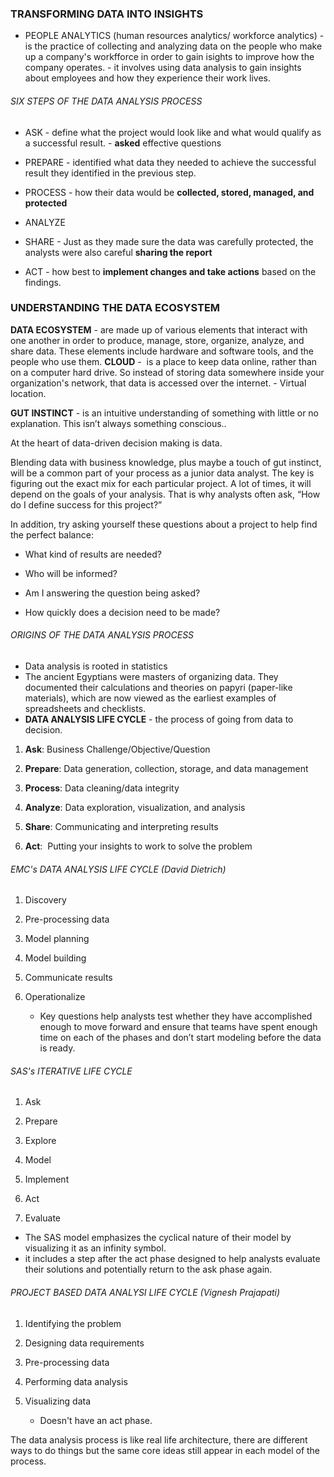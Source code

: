 ### TRANSFORMING DATA INTO INSIGHTS 

- PEOPLE ANALYTICS (human resources analytics/ workforce analytics)
		- is the practice of collecting and analyzing data on the people who make up a company's workfforce in order to gain isights to improve how the company operates.
		- it involves using data analysis to gain insights about employees and how they experience their work lives.

###### SIX STEPS OF THE DATA ANALYSIS PROCESS
- ASK -  define what the project would look like and what would qualify as a successful result.
		- **asked** effective questions

- PREPARE - identified what data they needed to achieve the successful result they identified in the previous step.

- PROCESS - how their data would be **collected, stored, managed, and protected**

- ANALYZE 

-  SHARE - Just as they made sure the data was carefully protected, the analysts were also careful **sharing the report**

- ACT - how best to **implement changes and take actions** based on the findings.






### UNDERSTANDING THE DATA ECOSYSTEM

**DATA ECOSYSTEM** - are made up of various elements that interact with one another in order to produce, manage, store, organize, analyze, and share data. These elements include hardware and software tools, and the people who use them.
**CLOUD** -   is a place to keep data online, rather than on a computer hard drive. So instead of storing data somewhere inside your organization's network, that data is accessed over the internet.
		- Virtual location.

**GUT INSTINCT** - is an intuitive understanding of something with little or no explanation. This isn’t always something conscious..

At the heart of data-driven decision making is data.

Blending data with business knowledge, plus maybe a touch of gut instinct, will be a common part of your process as a junior data analyst. The key is figuring out the exact mix for each particular project. A lot of times, it will depend on the goals of your analysis. That is why analysts often ask, “How do I define success for this project?”

In addition, try asking yourself these questions about a project to help find the perfect balance:

-   What kind of results are needed?
    
-   Who will be informed?
    
-   Am I answering the question being asked?
    
-   How quickly does a decision need to be made?


###### ORIGINS OF THE DATA ANALYSIS PROCESS


- Data analysis is rooted in statistics
- The ancient Egyptians were masters of organizing data. They documented their calculations and theories on papyri (paper-like materials), which are now viewed as the earliest examples of spreadsheets and checklists.
- **DATA ANALYSIS LIFE CYCLE** - the process of going from data to decision.
1.  **Ask**: Business Challenge/Objective/Question
    
2.  **Prepare**: Data generation, collection, storage, and data management
    
3.  **Process**: Data cleaning/data integrity
    
4.  **Analyze**: Data exploration, visualization, and analysis
    
5.  **Share**: Communicating and interpreting results 
    
6.  **Act**:  Putting your insights to work to solve the problem

###### EMC's DATA ANALYSIS LIFE CYCLE (David Dietrich)

1.  Discovery
    
2.  Pre-processing data
    
3.  Model planning
    
4.  Model building
    
5.  Communicate results
    
6.  Operationalize

	- Key questions help analysts test whether they have accomplished enough to move forward and ensure that teams have spent enough time on each of the phases and don’t start modeling before the data is ready.


###### SAS's ITERATIVE LIFE CYCLE 

1.  Ask
    
2.  Prepare
    
3.  Explore
    
4.  Model
    
5.  Implement
    
6.  Act
    
7.  Evaluate

- The SAS model emphasizes the cyclical nature of their model by visualizing it as an infinity symbol.
- it includes a step after the act phase designed to help analysts evaluate their solutions and potentially return to the ask phase again.

###### PROJECT BASED DATA ANALYSI LIFE CYCLE  (Vignesh Prajapati)

1.  Identifying the problem
    
2.  Designing data requirements
    
3.  Pre-processing data
    
4.  Performing data analysis
    
5.  Visualizing data

	 - Doesn't have an act phase.


The data analysis process is like real life architecture, there are different ways to do things but the same core ideas still appear in each model of the process.








